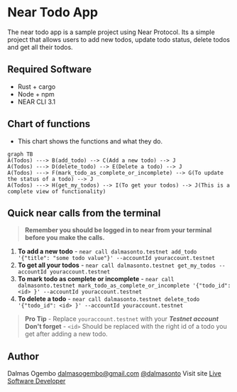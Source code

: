 # Near Todo App
The near todo app is a sample project using Near Protocol. Its a simple project that allows users to add new todos, update todo status, delete todos and get all their todos.

## Required Software
- Rust + cargo
- Node + npm
- NEAR CLI 3.1

## Chart of functions
 - This chart shows the functions and what they do.
```mermaid
graph TB
A(Todos) ---> B(add_todo) --> C(Add a new todo) --> J
A(Todos) ---> D(delete_todo) --> E(Delete a todo) --> J
A(Todos) ---> F(mark_todo_as_complete_or_incomplete) --> G(To update the status of a todo) --> J
A(Todos) ---> H(get_my_todos) --> I(To get your todos) --> J(This is a complete view of functionality)
```
## Quick near calls from the terminal
> **Remember you should be logged in to near from your terminal before you make the calls.**
 1. **To add a new todo** -  `near call dalmasonto.testnet add_todo '{"title": "some todo value"}' --accountId youraccount.testnet`
 2.  **To get all your todos** - `near call dalmasonto.testnet get_my_todos --accountId youraccount.testnet`
 3.  **To mark todo as complete or incomplete** - `near call dalmasonto.testnet mark_todo_as_complete_or_incomplete '{"todo_id": <id> }' --accountId youraccount.testnet`
 4.  **To delete a todo** - `near call dalmasonto.testnet delete_todo '{"todo_id": <id> }' --accountId youraccount.testnet`

> **Pro Tip** - Replace `youraccount.testnet` with your ***Testnet account***
> **Don't forget** - `<id>` Should be replaced with the right id of a todo you get after adding a new todo.

## Author
Dalmas Ogembo <dalmasogembo@gmail.com> [@dalmasonto](https://twitter.com/dalmasonto)
Visit site [Live Software Developer](https://livesoftwaredeveloper.com)